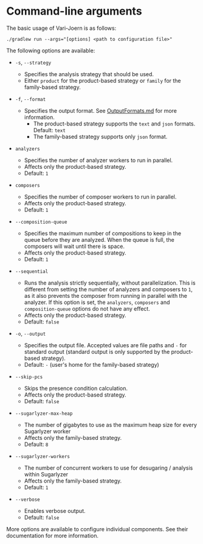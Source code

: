 # Command-line arguments

The basic usage of Vari-Joern is as follows:

```shell
./gradlew run --args="[options] <path to configuration file>"
```

The following options are available:

- `-s`, `--strategy`
  - Specifies the analysis strategy that should be used.
  - Either `product` for the product-based strategy or `family` for the family-based strategy.
- `-f`, `--format`
    - Specifies the output format. See [OutputFormats.md](OutputFormats.md) for more information. 
      - The product-based strategy supports the `text` and `json` formats. Default: `text`
      - The family-based strategy supports only `json` format.
- `analyzers`
    - Specifies the number of analyzer workers to run in parallel.
    - Affects only the product-based strategy.
    - Default: `1`
- `composers`
    - Specifies the number of composer workers to run in parallel.
    - Affects only the product-based strategy.
    - Default: `1`
- `--composition-queue`
  - Specifies the maximum number of compositions to keep in the queue before they are analyzed. When the queue is full,
    the composers will wait until there is space.
  - Affects only the product-based strategy.
  - Default: `1`
- `--sequential`
  - Runs the analysis strictly sequentially, without parallelization. This is different from setting the number of
    analyzers and composers to `1`, as it also prevents the composer from running in parallel with the analyzer. If this
    option is set, the `analyzers`, `composers` and `composition-queue` options do not have any effect.
  - Affects only the product-based strategy.
  - Default: `false`
- `-o`, `--output`
    - Specifies the output file. Accepted values are file paths and `-` for standard output (standard output is only
      supported by the product-based strategy).
    - Default: `-` (user's home for the family-based strategy)
- `--skip-pcs`
    - Skips the presence condition calculation.
    - Affects only the product-based strategy.
    - Default: `false`
- `--sugarlyzer-max-heap`
    - The number of gigabytes to use as the maximum heap size for every Sugarlyzer worker
    - Affects only the family-based strategy.
    - Default: `8`
- `--sugarlyzer-workers`
    - The number of concurrent workers to use for desugaring / analysis within Sugarlyzer
    - Affects only the family-based strategy.
    - Default: `1`

- `--verbose`
    - Enables verbose output.
    - Default: `false`

More options are available to configure individual components. See their documentation for more information.

